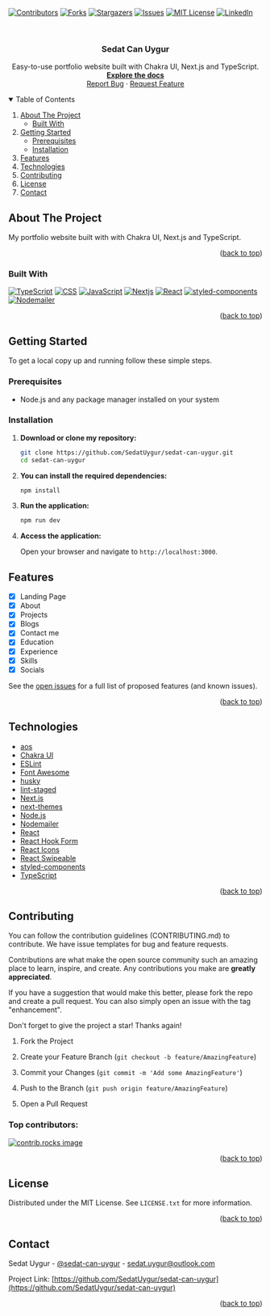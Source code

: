 <!-- Improved compatibility of back to top link: See: https://github.com/SedatUygur/sedat-can-uygur/pull/73 -->

<a id="readme-top"></a>

<!-- PROJECT SHIELDS -->
<!--
*** I'm using markdown "reference style" links for readability.
*** Reference links are enclosed in brackets [ ] instead of parentheses ( ).
*** See the bottom of this document for the declaration of the reference variables
*** for contributors-url, forks-url, etc. This is an optional, concise syntax you may use.
*** https://www.markdownguide.org/basic-syntax/#reference-style-links
-->

[![Contributors][contributors-shield]][contributors-url]
[![Forks][forks-shield]][forks-url]
[![Stargazers][stars-shield]][stars-url]
[![Issues][issues-shield]][issues-url]
[![MIT License][license-shield]][license-url]
[![LinkedIn][linkedin-shield]][linkedin-url]

<!-- PROJECT LOGO -->
<br />
<div align="center">
  <h3 align="center">Sedat Can Uygur</h3>

  <p align="center">
    Easy-to-use portfolio website built with Chakra UI, Next.js and TypeScript.
    <br />
    <a href="https://github.com/SedatUygur/sedat-can-uygur/README.md"><strong>Explore the docs</strong></a>
    <br />
    <a href="https://github.com/SedatUygur/sedat-can-uygur/issues/new?labels=bug&template=bug-report---.md">Report Bug</a>
    ·
    <a href="https://github.com/SedatUygur/sedat-can-uygur/issues/new?labels=enhancement&template=feature-request---.md">Request Feature</a>
  </p>
</div>

<!-- TABLE OF CONTENTS -->
<details open>
  <summary>Table of Contents</summary>
  <ol>
    <li>
      <a href="#about-the-project">About The Project</a>
      <ul>
        <li><a href="#built-with">Built With</a></li>
      </ul>
    </li>
    <li>
      <a href="#getting-started">Getting Started</a>
      <ul>
        <li><a href="#prerequisites">Prerequisites</a></li>
        <li><a href="#installation">Installation</a></li>
      </ul>
    </li>
    <li><a href="#features">Features</a></li>
    <li><a href="#technologies">Technologies</a></li>
    <li><a href="#contributing">Contributing</a></li>
    <li><a href="#license">License</a></li>
    <li><a href="#contact">Contact</a></li>
  </ol>
</details>

<!-- ABOUT THE PROJECT -->

## About The Project

My portfolio website built with with Chakra UI, Next.js and TypeScript.

<p align="right">(<a href="#readme-top">back to top</a>)</p>

### Built With

[![TypeScript][TypeScript-logo]][TypeScript]
[![CSS][CSS-logo]][CSS]
[![JavaScript][JavaScript-logo]][JavaScript]
[![Nextjs][Nextjs-logo]][Nextjs]
[![React][React-logo]][React]
[![styled-components][styled-components-logo]][styled-components]
[![Nodemailer][Nodemailer-logo]][Nodemailer]

<p align="right">(<a href="#readme-top">back to top</a>)</p>

<!-- GETTING STARTED -->

## Getting Started

To get a local copy up and running follow these simple steps.

### Prerequisites

- Node.js and any package manager installed on your system

### Installation

1. **Download or clone my repository:**

   ```sh
   git clone https://github.com/SedatUygur/sedat-can-uygur.git
   cd sedat-can-uygur
   ```

2. **You can install the required dependencies:**

   ```sh
   npm install
   ```

3. **Run the application:**

   ```bash
   npm run dev
   ```

4. **Access the application:**

   Open your browser and navigate to `http://localhost:3000`.

<!-- FEATURES -->

## Features

- [x] Landing Page
- [x] About
- [x] Projects
- [x] Blogs
- [x] Contact me
- [x] Education
- [x] Experience
- [x] Skills
- [x] Socials

See the [open issues](https://github.com/SedatUygur/sedat-can-uygur/issues) for a full list of proposed features (and known issues).

<p align="right">(<a href="#readme-top">back to top</a>)</p>

<!-- TECHNOLOGIES -->

## Technologies

- [aos](https://michalsnik.github.io/aos/)
- [Chakra UI](https://www.chakra-ui.com/)
- [ESLint](https://eslint.org/)
- [Font Awesome](https://fontawesome.com/)
- [husky](https://github.com/typicode/husky)
- [lint-staged](https://github.com/lint-staged/lint-staged)
- [Next.js](https://nextjs.org/)
- [next-themes](https://github.com/pacocoursey/next-themes)
- [Node.js](https://nodejs.org/)
- [Nodemailer](https://nodemailer.com/)
- [React](https://react.dev/)
- [React Hook Form](https://www.react-hook-form.com/)
- [React Icons](https://react-icons.github.io/react-icons/)
- [React Swipeable](https://commerce.nearform.com/open-source/react-swipeable)
- [styled-components](https://styled-components.com/)
- [TypeScript](https://www.typescriptlang.org/)

<p align="right">(<a href="#readme-top">back to top</a>)</p>

<!-- CONTRIBUTING -->

## Contributing

You can follow the contribution guidelines (CONTRIBUTING.md) to contribute. We have issue templates for bug and feature requests.

Contributions are what make the open source community such an amazing place to learn, inspire, and create. Any contributions you make are **greatly appreciated**.

If you have a suggestion that would make this better, please fork the repo and create a pull request. You can also simply open an issue with the tag "enhancement".

Don't forget to give the project a star! Thanks again!

1. Fork the Project

2. Create your Feature Branch (`git checkout -b feature/AmazingFeature`)

3. Commit your Changes (`git commit -m 'Add some AmazingFeature'`)

4. Push to the Branch (`git push origin feature/AmazingFeature`)

5. Open a Pull Request

### Top contributors:

<a href="https://github.com/SedatUygur/sedat-can-uygur/graphs/contributors">
  <img src="https://contrib.rocks/image?repo=SedatUygur/sedat-can-uygur" alt="contrib.rocks image" />
</a>

<p align="right">(<a href="#readme-top">back to top</a>)</p>

<!-- LICENSE -->

## License

Distributed under the MIT License. See `LICENSE.txt` for more information.

<p align="right">(<a href="#readme-top">back to top</a>)</p>

<!-- CONTACT -->

## Contact

Sedat Uygur - [@sedat-can-uygur](https://www.linkedin.com/in/sedat-can-uygur) - sedat.uygur@outlook.com

Project Link: [https://github.com/SedatUygur/sedat-can-uygur](https://github.com/SedatUygur/sedat-can-uygur)

<p align="right">(<a href="#readme-top">back to top</a>)</p>

<!-- MARKDOWN LINKS & IMAGES -->
<!-- https://www.markdownguide.org/basic-syntax/#reference-style-links -->

[contributors-shield]: https://img.shields.io/github/contributors/SedatUygur/RouteConnect.svg?style=for-the-badge
[contributors-url]: https://github.com/SedatUygur/sedat-can-uygur/graphs/contributors
[forks-shield]: https://img.shields.io/github/forks/SedatUygur/RouteConnect.svg?style=for-the-badge
[forks-url]: https://github.com/SedatUygur/sedat-can-uygur/network/members
[stars-shield]: https://img.shields.io/github/stars/SedatUygur/RouteConnect.svg?style=for-the-badge
[stars-url]: https://github.com/SedatUygur/sedat-can-uygur/stargazers
[issues-shield]: https://img.shields.io/github/issues/SedatUygur/RouteConnect.svg?style=for-the-badge
[issues-url]: https://github.com/SedatUygur/sedat-can-uygur/issues
[license-shield]: https://img.shields.io/github/license/SedatUygur/RouteConnect.svg?style=for-the-badge
[license-url]: https://github.com/SedatUygur/sedat-can-uygur/blob/main/LICENSE.txt
[linkedin-shield]: https://img.shields.io/badge/-LinkedIn-black.svg?style=for-the-badge&logo=linkedin&colorB=555
[linkedin-url]: https://linkedin.com/in/sedat-can-uygur
[product-screenshot]: images/screenshot.png
[JavaScript-logo]: https://static-00.iconduck.com/assets.00/javascript-icon-256x256-0ybhyms4.png
[JavaScript]: https://www.javascript.com/
[Nextjs-logo]: https://gitlab.com/uploads/-/system/project/avatar/18080731/nextjs.png
[Nextjs]: https://nextjs.org/
[React-logo]: https://static-00.iconduck.com/assets.00/react-icon-256x256-2yyldh38.png
[React]: https://react.dev/
[TypeScript-logo]: https://ms-vscode.gallerycdn.vsassets.io/extensions/ms-vscode/vscode-typescript-next/5.8.20241203/1733271143236/Microsoft.VisualStudio.Services.Icons.Default
[TypeScript]: https://www.typescriptlang.org/
[CSS-logo]: https://cdn-icons-png.flaticon.com/256/919/919826.png
[CSS]: https://www.w3.org/Style/CSS/
[Nodemailer-logo]: https://dashboard.snapcraft.io/site_media/appmedia/2019/11/icon_sGfGuLC.png
[Nodemailer]: https://nodemailer.com/
[styled-components-logo]: https://nss-evening-cohort-16.github.io/images/techs/Styledcomponents.png
[styled-components]: https://styled-components.com/
